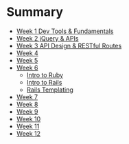 # Summary

* [Week 1 Dev Tools & Fundamentals](week1/README.md)
  <!-- * [What is the Internet?](week1/what-is-the-internet.md)
  * [JS Data Types](week1/what-is-the-internet.md)
  * [Control Flow](week1/what-is-the-internet.md)
  * [Functions & Callbacks](week1/what-is-the-internet.md)
  * [The DOM](week1/what-is-the-internet.md) -->
* [Week 2 jQuery & APIs](week2/README.md)
  <!-- * [jQuery](week2/jquery.md)
  * [Underscore Templating](week2/jquery.md)
  * [Bootstrap JS](week2/jquery.md)
  * [API Design](week2/jquery.md) -->
* [Week 3 API Design & RESTful Routes](week3/README.md)
* [Week 4](week4/README.md)
* [Week 5](week5/README.md)
* [Week 6](week6/README.md)
  * [Intro to Ruby](week6/00-intro-to-ruby.md)
  * [Intro to Rails](week6/01-intro-to-rails.md)
  * [Rails Templating](week6/02-rails-templating.md)
* [Week 7](week7/README.md)
* [Week 8](week8/README.md)
* [Week 9](week9/README.md)
* [Week 10](week10/README.md)
* [Week 11](week11/README.md)
* [Week 12](week12/README.md)
